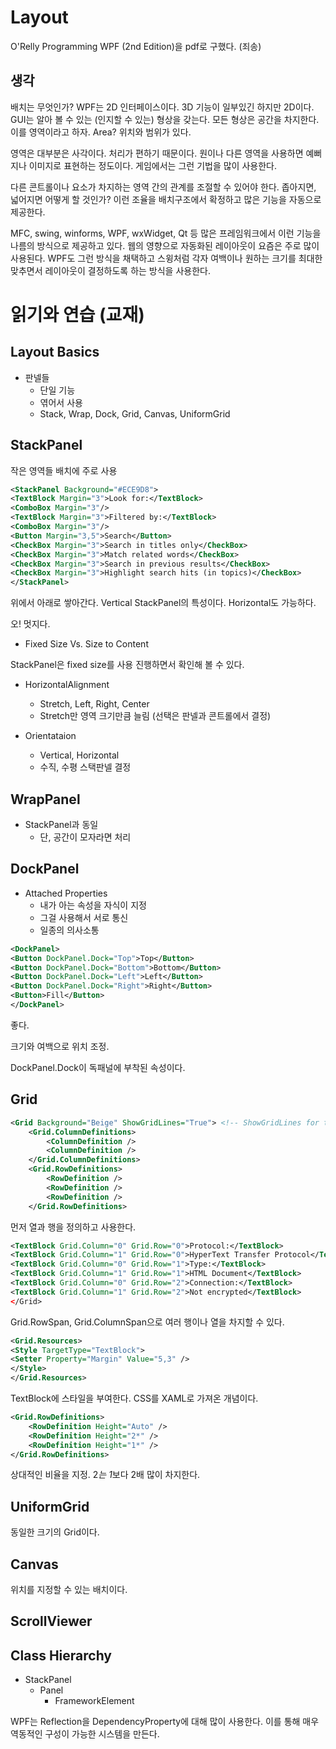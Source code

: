 # Layout 

O'Relly Programming WPF (2nd Edition)을 pdf로 구했다. (죄송) 

## 생각 

배치는 무엇인가? WPF는 2D 인터페이스이다. 3D 기능이 일부있긴 하지만 2D이다. 
GUI는 알아 볼 수 있는 (인지할 수 있는) 형상을 갖는다. 모든 형상은 공간을 차지한다. 
이를 영역이라고 하자. Area? 위치와 범위가 있다. 

영역은 대부분은 사각이다. 처리가 편하기 때문이다. 원이나 다른 영역을 사용하면 
예뻐지나 이미지로 표현하는 정도이다. 게임에서는 그런 기법을 많이 사용한다. 

다른 콘트롤이나 요소가 차지하는 영역 간의 관계를 조절할 수 있어야 한다. 
좁아지면, 넓어지면 어떻게 할 것인가? 이런 조율을 배치구조에서 확정하고 
많은 기능을 자동으로 제공한다. 

MFC, swing, winforms, WPF, wxWidget, Qt 등 많은 프레임워크에서 이런 기능을 
나름의 방식으로 제공하고 있다. 웹의 영향으로 자동화된 레이아웃이 요즘은 
주로 많이 사용된다. WPF도 그런 방식을 채택하고 스윙처럼 각자 여백이나 
원하는 크기를 최대한 맞추면서 레이아웃이 결정하도록 하는 방식을 사용한다. 

# 읽기와 연습 (교재) 

## Layout Basics

- 판넬들 
  - 단일 기능
  - 엮어서 사용 
  - Stack, Wrap, Dock, Grid, Canvas, UniformGrid


## StackPanel 

작은 영역들 배치에 주로 사용 

```xml
<StackPanel Background="#ECE9D8">
<TextBlock Margin="3">Look for:</TextBlock>
<ComboBox Margin="3"/>
<TextBlock Margin="3">Filtered by:</TextBlock>
<ComboBox Margin="3"/>
<Button Margin="3,5">Search</Button>
<CheckBox Margin="3">Search in titles only</CheckBox>
<CheckBox Margin="3">Match related words</CheckBox>
<CheckBox Margin="3">Search in previous results</CheckBox>
<CheckBox Margin="3">Highlight search hits (in topics)</CheckBox>
</StackPanel>
```
위에서 아래로 쌓아간다. Vertical StackPanel의 특성이다. Horizontal도 가능하다. 

오! 멋지다. 

- Fixed Size Vs. Size to Content

StackPanel은 fixed size를 사용 
진행하면서 확인해 볼 수 있다. 


- HorizontalAlignment 
  - Stretch, Left, Right, Center
  - Stretch만 영역 크기만큼 늘림 (선택은 판넬과 콘트롤에서 결정) 


- Orientataion 
  - Vertical, Horizontal 
  - 수직, 수평 스택판넬 결정

## WrapPanel 

- StackPanel과 동일 
  - 단, 공간이 모자라면 처리 
  
## DockPanel 

- Attached Properties 
  - 내가 아는 속성을 자식이 지정 
  - 그걸 사용해서 서로 통신 
  - 일종의 의사소통 

```xml
<DockPanel>
<Button DockPanel.Dock="Top">Top</Button>
<Button DockPanel.Dock="Bottom">Bottom</Button>
<Button DockPanel.Dock="Left">Left</Button>
<Button DockPanel.Dock="Right">Right</Button>
<Button>Fill</Button>
</DockPanel>
```
좋다. 

크기와 여백으로 위치 조정. 

DockPanel.Dock이 독패널에 부착된 속성이다. 


## Grid 

```xml 
<Grid Background="Beige" ShowGridLines="True"> <!-- ShowGridLines for testing only -->
    <Grid.ColumnDefinitions>
        <ColumnDefinition />
        <ColumnDefinition />
    </Grid.ColumnDefinitions>
    <Grid.RowDefinitions>
        <RowDefinition />
        <RowDefinition />
        <RowDefinition />
    </Grid.RowDefinitions>
```

먼저 열과 행을 정의하고 사용한다. 

```xml 
<TextBlock Grid.Column="0" Grid.Row="0">Protocol:</TextBlock>
<TextBlock Grid.Column="1" Grid.Row="0">HyperText Transfer Protocol</TextBlock>
<TextBlock Grid.Column="0" Grid.Row="1">Type:</TextBlock>
<TextBlock Grid.Column="1" Grid.Row="1">HTML Document</TextBlock>
<TextBlock Grid.Column="0" Grid.Row="2">Connection:</TextBlock>
<TextBlock Grid.Column="1" Grid.Row="2">Not encrypted</TextBlock>
</Grid>
```

Grid.RowSpan, Grid.ColumnSpan으로 여러 행이나 열을 차지할 수 있다. 

```xml
<Grid.Resources>
<Style TargetType="TextBlock">
<Setter Property="Margin" Value="5,3" />
</Style>
</Grid.Resources>
```
TextBlock에 스타일을 부여한다. CSS를 XAML로 가져온 개념이다. 


```xml
<Grid.RowDefinitions>
    <RowDefinition Height="Auto" />
    <RowDefinition Height="2*" />
    <RowDefinition Height="1*" />
</Grid.RowDefinitions>
```
상대적인 비율을 지정. 2*는 1*보다 2배 많이 차지한다.


## UniformGrid 

동일한 크기의 Grid이다. 

## Canvas

위치를 지정할 수 있는 배치이다. 

## ScrollViewer


## Class Hierarchy 

- StackPanel 
  - Panel 
    - FrameworkElement

WPF는 Reflection을 DependencyProperty에 대해 많이 사용한다. 
이를 통해 매우 역동적인 구성이 가능한 시스템을 만든다. 














